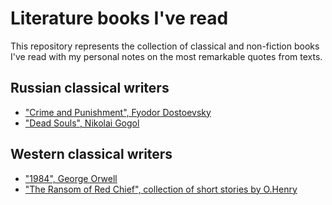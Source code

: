 # Literature books I've read

This repository represents the collection of classical and non-fiction books I've read with my personal notes on the most remarkable quotes from texts.

## Russian classical writers
- ["Crime and Punishment", Fyodor Dostoevsky](https://en.wikipedia.org/wiki/Crime_and_Punishment)
- ["Dead Souls", Nikolai Gogol](https://en.wikipedia.org/wiki/Dead_Souls)


## Western classical writers
- ["1984", George Orwell](https://en.wikipedia.org/wiki/Nineteen_Eighty-Four)
- ["The Ransom of Red Chief", collection of short stories by O.Henry](https://en.wikipedia.org/wiki/The_Ransom_of_Red_Chief)
